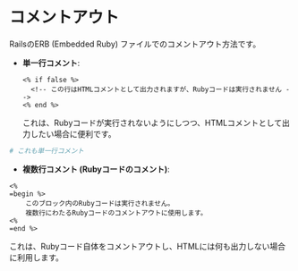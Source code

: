 # コメントアウト

RailsのERB (Embedded Ruby) ファイルでのコメントアウト方法です。

- **単一行コメント**:
  ```erb
  <% if false %>
    <!-- この行はHTMLコメントとして出力されますが、Rubyコードは実行されません -->
  <% end %>
  ```
  これは、Rubyコードが実行されないようにしつつ、HTMLコメントとして出力したい場合に便利です。
```Ruby
# これも単一行コメント
```

- **複数行コメント (Rubyコードのコメント)**:
```erb
<% 
=begin %>
    このブロック内のRubyコードは実行されません。
    複数行にわたるRubyコードのコメントアウトに使用します。
<% 
=end %>
  ```
  これは、Rubyコード自体をコメントアウトし、HTMLには何も出力しない場合に利用します。